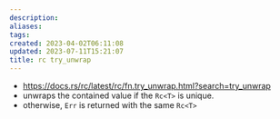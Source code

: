 ```yaml
---
description:
aliases: 
tags: 
created: 2023-04-02T06:11:08
updated: 2023-07-11T15:21:07
title: rc try_unwrap
---
```

- https://docs.rs/rc/latest/rc/fn.try_unwrap.html?search=try_unwrap
- unwraps the contained value if the `Rc<T>` is unique.
- otherwise, `Err` is returned with the same `Rc<T>`